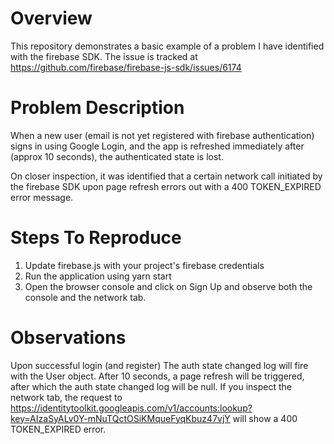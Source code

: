 # Overview
This repository demonstrates a basic example of a problem I have identified with the firebase SDK. The issue is tracked at https://github.com/firebase/firebase-js-sdk/issues/6174

# Problem Description
When a new user (email is not yet registered with firebase authentication) signs in using Google Login, and the app
is refreshed immediately after (approx 10 seconds), the authenticated state is lost.

On closer inspection, it was identified that a certain network call initiated by the firebase SDK upon page refresh
errors out with a 400 TOKEN_EXPIRED error message.

# Steps To Reproduce
1. Update firebase.js with your project's firebase credentials
2. Run the application using yarn start
3. Open the browser console and click on Sign Up and observe both the console and the network tab.

# Observations
Upon successful login (and register) The auth state changed log will fire with the User object. 
After 10 seconds, a page refresh will be triggered, after which the auth state changed log will be null.
If you inspect the network tab, the request to https://identitytoolkit.googleapis.com/v1/accounts:lookup?key=AIzaSyALv0Y-mNuTQctOSiKMqueFyqKbuz47vjY
will show a 400 TOKEN_EXPIRED error.
